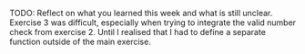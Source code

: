 TODO: Reflect on what you learned this week and what is still unclear.
Exercise 3 was difficult, especially when trying to integrate the valid number check from exercise 2. Until 
I realised that I had to define a separate function outside of the main exercise.